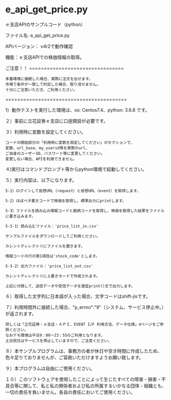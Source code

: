 # e_api_get_price.py
ｅ支店APIのサンプルコード（python）

ファイル名: e_api_get_price.py

APIバージョン： v4r2で動作確認

機能：ｅ支店APIでの株価情報の取得。

ご注意！！ ================================

	本番環境に接続した場合、実際に注文を出せます。
	市場で条件が一致して約定した場合、取り消せません。
	十分にご注意いただき、ご利用ください。

=========================================


1）動作テストを実行した環境は、os: Centos7.4、python: 3.6.8 です。

２）事前に立花証券ｅ支店に口座開設が必要です。

３）利用時に変数を設定してください。

	コードの開始部分の「利用時に変数を設定してください」のセクションで、
	変数、url_base、my_userid等を実際のurl、
	ご自身のユーザーID、パスワード等に変更してください。
	変更しない場合、APIを利用できません。


４)実行はコマンドプロンプト等からpython環境で起動してください。


５）実行内容は、以下になります。

	5-1）ログインして仮想URL（request）と仮想URL（event）を取得します。

	5-2）ほぼベタ書きコードで株価を取得し、標準出力にprintします。

	5-3）ファイルを読み込み情報コードと銘柄コードを取得し、株価を取得した結果をファイルに書き込みます。

	5-3-1）読み込むファイル：'price_list_in.csv'
	
	サンプルファイルをダウンロードしてご利用ください。
	
	カレントディレクトリにファイルを置きます。
	
	情報コードの行の第1項目は'stock_code'とします。

	5-3-2）出力ファイル：'price_list_out.csv'
	
	カレントディレクトリに上書きモードで作成されます。

	上記に付随して、送信データや受信データを適宜print()文で出力します。


６）取得した文字列に日本語が入った場合、文字コードはshift-jisです。

７）利用時間外に接続した場合、"p_errno":"9"（システム、サービス停止中。）が返されます。

	詳しくは「立花証券・ｅ支店・ＡＰＩ、EVENT I/F 利用方法、データ仕様」4ページをご参照ください。
	なおデモ環境は平日9：00～23：55のご利用となります。
	土日祝日はサービスを停止していますので、ご注意ください。

８）本サンプルプログラムは、事務方の者が休日や空き時間に作成したため、色々足りておりませんが、ご容赦いただけますようお願い致します。

９）本プログラムは自由にご使用ください。

１０）このソフトウェアを使用したことによって生じたすべての障害・損害・不具合等に関して、私と私の関係者および私の所属するいかなる団体・組織とも、一切の責任を負いません。各自の責任においてご使用ください。
